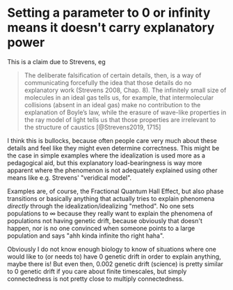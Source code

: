 # Setting a parameter to 0 or infinity means it doesn't carry explanatory power
This is a claim due to Strevens, eg 

> The deliberate falsification of certain details, then, is a way of communicating forcefully the idea that those details do no explanatory work (Strevens 2008, Chap. 8). The infinitely small size of molecules in an ideal gas tells us, for example, that intermolecular collisions (absent in an ideal gas) make no contribution to the explanation of Boyle’s law, while the erasure of wave-like properties in the ray model of light tells us that those properties are irrelevant to the structure of caustics
[@Strevens2019, 1715]

I think this is bullocks, because often people care very much about these details and feel like they might even determine correctness. This might be the case in simple examples where the idealization is used more as a pedagogical aid, but this explanatory load-bearingness is way more apparent where the phenomenon is not adequately explained using other means like e.g. Strevens' "veridical model".

Examples are, of course, the Fractional Quantum Hall Effect, but also phase transitions or basically anything that actually tries to explain phenomena *directly* through the idealization/idealizing "method". No one sets populations to $\infty$ because they really want to explain the phenomena of populations not having genetic drift, because obviously that doesn't happen, nor is no one convinced when someone points to a large population and says "ahh kinda infinite tho right haha".

Obviously I do not know enough biology to know of situations where one would like to (or needs to) have $0$ genetic drift in order to explain anything, maybe there is! But even then, 0.002 genetic drift (science) is pretty similar to 0 genetic drift if you care about finite timescales, but simply connectedness is not pretty close to multiply connectedness.